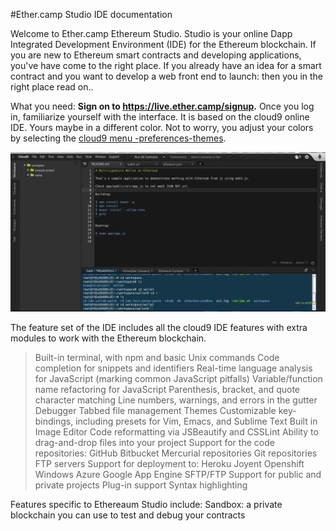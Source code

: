 #Ether.camp Studio IDE documentation

Welcome to Ether.camp Ethereum Studio. Studio is your online Dapp Integrated Development Environment (IDE) for the  Ethereum blockchain. If you are new to Ethereum smart contracts and developing applications, you've have come to the right place. If you already have an idea for a smart contract and you want to develop a web front end to launch: then you in the right place read on..

What you need: **Sign on to https://live.ether.camp/signup.** Once you log in, familiarize yourself with the interface. It is based on the cloud9 online IDE. Yours maybe in a different color. Not to worry, you adjust your colors by selecting the [cloud9 menu -preferences-themes](https://docs.c9.io/docs/themes).


![](Ether-Studio-screen1.png)

 
The feature set of the IDE includes all the cloud9 IDE features with extra modules to work with the Ethereum blockchain.

 
>   Built-in terminal, with npm and basic Unix commands
    Code completion for snippets and identifiers
    Real-time language analysis for JavaScript (marking common JavaScript pitfalls)
    Variable/function name refactoring for JavaScript
    Parenthesis, bracket, and quote character matching
    Line numbers, warnings, and errors in the gutter
    Debugger
    Tabbed file management
    Themes
    Customizable key-bindings, including presets for Vim, Emacs, and Sublime Text
    Built in Image Editor
    Code reformatting via JSBeautify and CSSLint
    Ability to drag-and-drop files into your project
    Support for the code repositories:
        GitHub
        Bitbucket
        Mercurial repositories
        Git repositories
        FTP servers
    Support for deployment to:
        Heroku
        Joyent
        Openshift
        Windows Azure
        Google App Engine
        SFTP/FTP
    Support for public and private projects
    Plug-in support
    Syntax highlighting 
    
Features specific to Ethereaum Studio include: 
      Sandbox: a private blockchain you can use to test and debug your contracts
      





